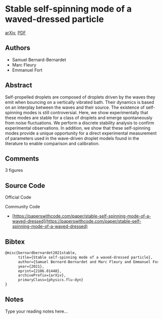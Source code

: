 
# Stable self-spinning mode of a waved-dressed particle

[arXiv](https://arxiv.org/abs/2106.01448), [PDF](https://arxiv.org/pdf/2106.01448.pdf)

## Authors

- Samuel Bernard-Bernardet
- Marc Fleury
- Emmanuel Fort

## Abstract

Self-propelled droplets are composed of droplets driven by the waves they emit when bouncing on a vertically vibrated bath. Their dynamics is based on an interplay between the waves and their source. The existence of self-spinning modes is still controversial. Here, we show experimentally that these modes are stable for a class of droplets and emerge spontaneously from noise fluctuations. We perform a discrete stability analysis to confirm experimental observations. In addition, we show that these self-spinning modes provide a unique opportunity for a direct experimental measurement of parameters used in the wave-driven droplet models found in the literature to enable comparison and calibration.

## Comments

3 figures

## Source Code

Official Code



Community Code

- [https://paperswithcode.com/paper/stable-self-spinning-mode-of-a-waved-dressed](https://paperswithcode.com/paper/stable-self-spinning-mode-of-a-waved-dressed)

## Bibtex

```tex
@misc{bernardbernardet2021stable,
      title={Stable self-spinning mode of a waved-dressed particle}, 
      author={Samuel Bernard-Bernardet and Marc Fleury and Emmanuel Fort},
      year={2021},
      eprint={2106.01448},
      archivePrefix={arXiv},
      primaryClass={physics.flu-dyn}
}
```

## Notes

Type your reading notes here...

